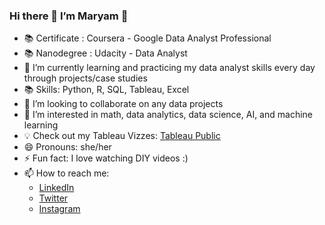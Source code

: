 ### Hi there 👋 I’m Maryam 👩

- 📚 Certificate : Coursera - Google Data Analyst Professional
- 📚 Nanodegree : Udacity - Data Analyst
- 🌱 I’m currently learning and practicing my data analyst skills every day through projects/case studies
- 📚 Skills: Python, R, SQL, Tableau, Excel 
- 👯 I’m looking to collaborate on any data projects 
- 👀 I’m interested in math, data analytics, data science, AI, and machine learning
- 💡 Check out my Tableau Vizzes: [Tableau Public](https://public.tableau.com/app/profile/maryam)
- 😄 Pronouns: she/her 
- ⚡ Fun fact: I love watching DIY videos :) 
- 📫 How to reach me:
  - [LinkedIn](https://www.linkedin.com/in/maryam-bala/)
  - [Twitter](https://twitter.com/databeee)
  - [Instagram](https://www.instagram.com/databeee/)

